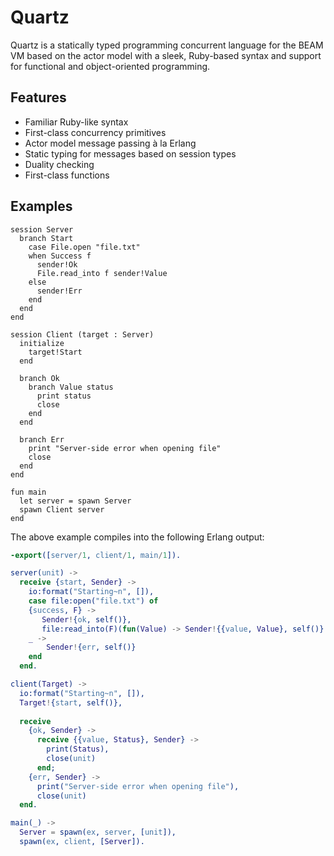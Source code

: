 # Quartz

Quartz is a statically typed programming concurrent language for the BEAM VM based on the actor model with a sleek, Ruby-based syntax and support for functional and object-oriented programming.

## Features

* Familiar Ruby-like syntax
* First-class concurrency primitives
* Actor model message passing à la Erlang
* Static typing for messages based on session types
* Duality checking
* First-class functions

## Examples

```
session Server
  branch Start
    case File.open "file.txt"
    when Success f
      sender!Ok
      File.read_into f sender!Value
    else
      sender!Err
    end
  end
end

session Client (target : Server)
  initialize
    target!Start
  end

  branch Ok
    branch Value status
      print status
      close
    end
  end

  branch Err
    print "Server-side error when opening file"
    close
  end
end

fun main
  let server = spawn Server
  spawn Client server
end
```

The above example compiles into the following Erlang output:

```erlang
-export([server/1, client/1, main/1]).

server(unit) ->
  receive {start, Sender} ->
    io:format("Starting~n", []),
    case file:open("file.txt") of
    {success, F} ->
       Sender!{ok, self()},
       file:read_into(F)(fun(Value) -> Sender!{{value, Value}, self()} end);
    _ ->
        Sender!{err, self()}
    end
  end.

client(Target) ->
  io:format("Starting~n", []),
  Target!{start, self()},
  
  receive
    {ok, Sender} ->
      receive {{value, Status}, Sender} ->
        print(Status),
        close(unit)
      end;
    {err, Sender} ->
      print("Server-side error when opening file"),
      close(unit)
  end.

main(_) ->
  Server = spawn(ex, server, [unit]),
  spawn(ex, client, [Server]).
```
